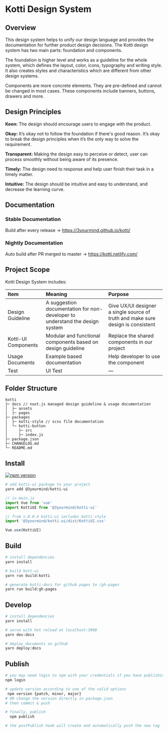 # Kotti Design System

## Overview

This design system helps to unify our design language and provides the
documentation for further product design decisions. The Kotti design system has
two main parts: foundation and components.

The foundation is higher level and works as a guideline for the whole system,
which defines the layout, color, icons, typography and writing style. It also
creates styles and characteristics which are different from other design
systems.

Components are more concrete elements. They are pre-defined and cannot be
changed in most cases. These components include banners, buttons, drawers and
more.

## Design Principles

**Keen:** The design should encourage users to engage with the product.

**Okay:** It’s okay not to follow the foundation if there's good reason. It’s
okay to break the design principles when it’s the only way to solve the
requirement.

**Transparent:** Making the design easy to perceive or detect, user can process
smoothly without being aware of its presence.

**Timely:** The design need to response and help user finish their task in a
timely matter.

**Intuitive:** The design should be intuitive and easy to understand, and
decrease the learning curve.

## Documentation

### Stable Documentation

Build after every release → https://3yourmind.github.io/kotti/

### Nightly Documentation

Auto build after PR merged to master → https://kotti.netlify.com/

## Project Scope

Kotti Design System includes:

| Item                | Meaning                                                                      | Purpose                                                                         |
| :------------------ | :--------------------------------------------------------------------------- | :------------------------------------------------------------------------------ |
| Design Guideline    | A suggestion documentation for non-developer to understand the design system | Give UX/UI designer a single source of truth and make sure design is consistent |
| Kotti-UI Components | Modular and functional components based on design guideline                  | Replace the shared components in our project                                    |
| Usage Documents     | Example based documentation                                                  | Help developer to use the component                                             |
| Test                | UI Test                                                                      | —                                                                               |

## Folder Structure

```text
kotti
├─ docs // nuxt.js managed design guideline & usage documentation
│  ├─ assets
|  ├─ pages
├─ packages
│  ├─ kotti-style // scss file documentation
│  └─ kotti-button
│     ├─ src
│     ├─ index.js
├─ package.json
├─ CHANGELOG.md
└─ README.md
```

## Install

[![npm version](https://badge.fury.io/js/%403yourmind%2Fkotti-ui.svg)](https://www.npmjs.com/package/@3yourmind/kotti-ui)

```bash
# add kotti-ui package to your project
yarn add @3yourmind/kotti-ui
```

```js
// in main.js
import Vue from 'vue'
import KottiUI from '@3yourmind/kotti-ui'

// from v.0.0.4 kotti-ui includes kotti-style
import '@3yourmind/kotti-ui/dist/KottiUI.css'

Vue.use(KottiUI)
```

## Build

```bash
# install dependencies
yarn install

# build kott-ui
yarn run build:kotti

# generate kotti-docs for github pages to /gh-pages
yarn run build:gh-pages
```

## Develop

```bash
# install dependencies
yarn install

# serve with hot reload at localhost:3000
yarn dev:docs

# deploy documents on github
yarn deploy:docs
```

## Publish

```bash
# you may need login to npm with your credentials if you have publishing rights
npm login

# update version according to one of the valid options
 npm version {patch, minor, major}
# OR change the version directly in package.json
# then commit & push

# finally, publish
  npm publish

# the postPublish hook will create and automatically push the new tag

```
